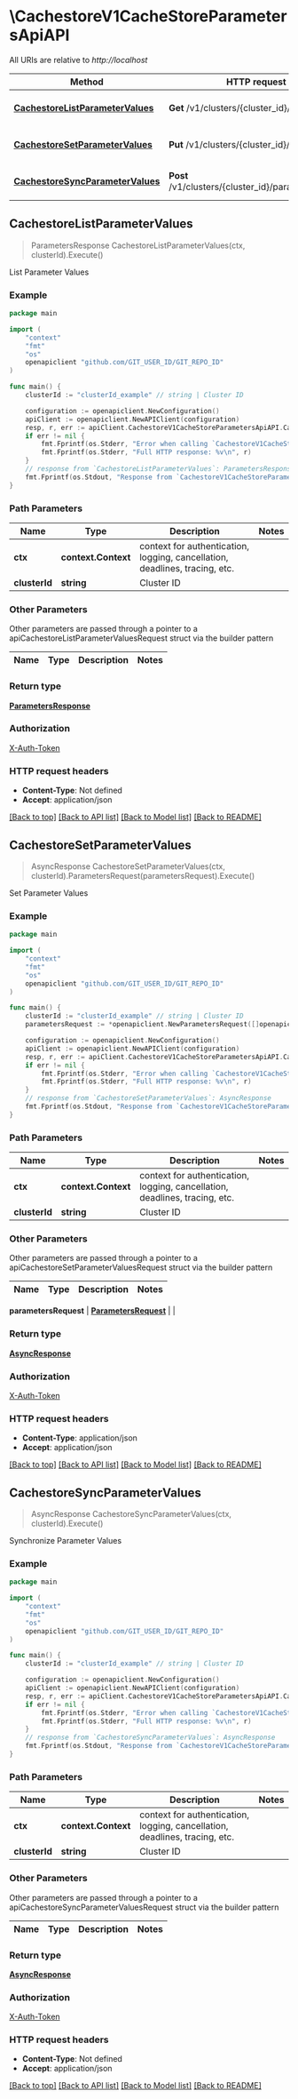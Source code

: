 # \CachestoreV1CacheStoreParametersApiAPI

All URIs are relative to *http://localhost*

Method | HTTP request | Description
------------- | ------------- | -------------
[**CachestoreListParameterValues**](CachestoreV1CacheStoreParametersApiAPI.md#CachestoreListParameterValues) | **Get** /v1/clusters/{cluster_id}/parameters | List Parameter Values
[**CachestoreSetParameterValues**](CachestoreV1CacheStoreParametersApiAPI.md#CachestoreSetParameterValues) | **Put** /v1/clusters/{cluster_id}/parameters | Set Parameter Values
[**CachestoreSyncParameterValues**](CachestoreV1CacheStoreParametersApiAPI.md#CachestoreSyncParameterValues) | **Post** /v1/clusters/{cluster_id}/parameters/sync | Synchronize Parameter Values



## CachestoreListParameterValues

> ParametersResponse CachestoreListParameterValues(ctx, clusterId).Execute()

List Parameter Values



### Example

```go
package main

import (
	"context"
	"fmt"
	"os"
	openapiclient "github.com/GIT_USER_ID/GIT_REPO_ID"
)

func main() {
	clusterId := "clusterId_example" // string | Cluster ID

	configuration := openapiclient.NewConfiguration()
	apiClient := openapiclient.NewAPIClient(configuration)
	resp, r, err := apiClient.CachestoreV1CacheStoreParametersApiAPI.CachestoreListParameterValues(context.Background(), clusterId).Execute()
	if err != nil {
		fmt.Fprintf(os.Stderr, "Error when calling `CachestoreV1CacheStoreParametersApiAPI.CachestoreListParameterValues``: %v\n", err)
		fmt.Fprintf(os.Stderr, "Full HTTP response: %v\n", r)
	}
	// response from `CachestoreListParameterValues`: ParametersResponse
	fmt.Fprintf(os.Stdout, "Response from `CachestoreV1CacheStoreParametersApiAPI.CachestoreListParameterValues`: %v\n", resp)
}
```

### Path Parameters


Name | Type | Description  | Notes
------------- | ------------- | ------------- | -------------
**ctx** | **context.Context** | context for authentication, logging, cancellation, deadlines, tracing, etc.
**clusterId** | **string** | Cluster ID | 

### Other Parameters

Other parameters are passed through a pointer to a apiCachestoreListParameterValuesRequest struct via the builder pattern


Name | Type | Description  | Notes
------------- | ------------- | ------------- | -------------


### Return type

[**ParametersResponse**](ParametersResponse.md)

### Authorization

[X-Auth-Token](../README.md#X-Auth-Token)

### HTTP request headers

- **Content-Type**: Not defined
- **Accept**: application/json

[[Back to top]](#) [[Back to API list]](../README.md#documentation-for-api-endpoints)
[[Back to Model list]](../README.md#documentation-for-models)
[[Back to README]](../README.md)


## CachestoreSetParameterValues

> AsyncResponse CachestoreSetParameterValues(ctx, clusterId).ParametersRequest(parametersRequest).Execute()

Set Parameter Values



### Example

```go
package main

import (
	"context"
	"fmt"
	"os"
	openapiclient "github.com/GIT_USER_ID/GIT_REPO_ID"
)

func main() {
	clusterId := "clusterId_example" // string | Cluster ID
	parametersRequest := *openapiclient.NewParametersRequest([]openapiclient.ParameterRequest{*openapiclient.NewParameterRequest("Id_example", "NewValue_example", "OldValue_example")}) // ParametersRequest | 

	configuration := openapiclient.NewConfiguration()
	apiClient := openapiclient.NewAPIClient(configuration)
	resp, r, err := apiClient.CachestoreV1CacheStoreParametersApiAPI.CachestoreSetParameterValues(context.Background(), clusterId).ParametersRequest(parametersRequest).Execute()
	if err != nil {
		fmt.Fprintf(os.Stderr, "Error when calling `CachestoreV1CacheStoreParametersApiAPI.CachestoreSetParameterValues``: %v\n", err)
		fmt.Fprintf(os.Stderr, "Full HTTP response: %v\n", r)
	}
	// response from `CachestoreSetParameterValues`: AsyncResponse
	fmt.Fprintf(os.Stdout, "Response from `CachestoreV1CacheStoreParametersApiAPI.CachestoreSetParameterValues`: %v\n", resp)
}
```

### Path Parameters


Name | Type | Description  | Notes
------------- | ------------- | ------------- | -------------
**ctx** | **context.Context** | context for authentication, logging, cancellation, deadlines, tracing, etc.
**clusterId** | **string** | Cluster ID | 

### Other Parameters

Other parameters are passed through a pointer to a apiCachestoreSetParameterValuesRequest struct via the builder pattern


Name | Type | Description  | Notes
------------- | ------------- | ------------- | -------------

 **parametersRequest** | [**ParametersRequest**](ParametersRequest.md) |  | 

### Return type

[**AsyncResponse**](AsyncResponse.md)

### Authorization

[X-Auth-Token](../README.md#X-Auth-Token)

### HTTP request headers

- **Content-Type**: application/json
- **Accept**: application/json

[[Back to top]](#) [[Back to API list]](../README.md#documentation-for-api-endpoints)
[[Back to Model list]](../README.md#documentation-for-models)
[[Back to README]](../README.md)


## CachestoreSyncParameterValues

> AsyncResponse CachestoreSyncParameterValues(ctx, clusterId).Execute()

Synchronize Parameter Values



### Example

```go
package main

import (
	"context"
	"fmt"
	"os"
	openapiclient "github.com/GIT_USER_ID/GIT_REPO_ID"
)

func main() {
	clusterId := "clusterId_example" // string | Cluster ID

	configuration := openapiclient.NewConfiguration()
	apiClient := openapiclient.NewAPIClient(configuration)
	resp, r, err := apiClient.CachestoreV1CacheStoreParametersApiAPI.CachestoreSyncParameterValues(context.Background(), clusterId).Execute()
	if err != nil {
		fmt.Fprintf(os.Stderr, "Error when calling `CachestoreV1CacheStoreParametersApiAPI.CachestoreSyncParameterValues``: %v\n", err)
		fmt.Fprintf(os.Stderr, "Full HTTP response: %v\n", r)
	}
	// response from `CachestoreSyncParameterValues`: AsyncResponse
	fmt.Fprintf(os.Stdout, "Response from `CachestoreV1CacheStoreParametersApiAPI.CachestoreSyncParameterValues`: %v\n", resp)
}
```

### Path Parameters


Name | Type | Description  | Notes
------------- | ------------- | ------------- | -------------
**ctx** | **context.Context** | context for authentication, logging, cancellation, deadlines, tracing, etc.
**clusterId** | **string** | Cluster ID | 

### Other Parameters

Other parameters are passed through a pointer to a apiCachestoreSyncParameterValuesRequest struct via the builder pattern


Name | Type | Description  | Notes
------------- | ------------- | ------------- | -------------


### Return type

[**AsyncResponse**](AsyncResponse.md)

### Authorization

[X-Auth-Token](../README.md#X-Auth-Token)

### HTTP request headers

- **Content-Type**: Not defined
- **Accept**: application/json

[[Back to top]](#) [[Back to API list]](../README.md#documentation-for-api-endpoints)
[[Back to Model list]](../README.md#documentation-for-models)
[[Back to README]](../README.md)

